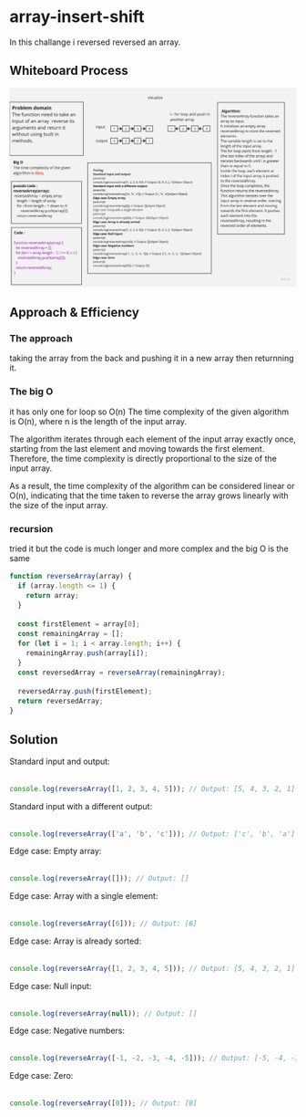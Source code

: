 # array-insert-shift
In this challange i reversed reversed an array.

## Whiteboard Process
![Example Image](./img/Product%20Roadmaps(2).jpg)

## Approach & Efficiency
### The approach 
 taking the array from the back and pushing it in a new array then returnning it.
 ### The big O
 it has only one for loop so O(n)
 The time complexity of the given algorithm is O(n), where n is the length of the input array.

The algorithm iterates through each element of the input array exactly once, starting from the last element and moving towards the first element. Therefore, the time complexity is directly proportional to the size of the input array.

As a result, the time complexity of the algorithm can be considered linear or O(n), indicating that the time taken to reverse the array grows linearly with the size of the input array.
### recursion 
tried it but the code is much longer and more complex and the big O is the same 
```javascript
function reverseArray(array) {
  if (array.length <= 1) {
    return array;
  }

  const firstElement = array[0];
  const remainingArray = [];
  for (let i = 1; i < array.length; i++) {
    remainingArray.push(array[i]);
  }
  const reversedArray = reverseArray(remainingArray);

  reversedArray.push(firstElement);
  return reversedArray;
}
```

## Solution

  Standard input and output:

```javascript

console.log(reverseArray([1, 2, 3, 4, 5])); // Output: [5, 4, 3, 2, 1]
```
Standard input with a different output:

```javascript

console.log(reverseArray(['a', 'b', 'c'])); // Output: ['c', 'b', 'a']
```
Edge case: Empty array:

```javascript

console.log(reverseArray([])); // Output: []
```
 Edge case: Array with a single element:

```javascript

console.log(reverseArray([6])); // Output: [6]
```
Edge case: Array is already sorted:

```javascript

console.log(reverseArray([1, 2, 3, 4, 5])); // Output: [5, 4, 3, 2, 1]
```
Edge case: Null input:

```javascript

console.log(reverseArray(null)); // Output: []
```
Edge case: Negative numbers:

```javascript

console.log(reverseArray([-1, -2, -3, -4, -5])); // Output: [-5, -4, -3, -2, -1]
```
Edge case: Zero:

```javascript

console.log(reverseArray([0])); // Output: [0]
```